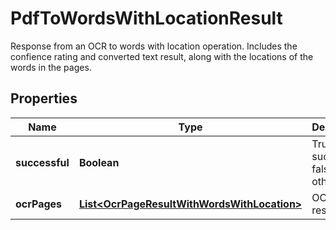 

# PdfToWordsWithLocationResult

Response from an OCR to words with location operation.  Includes the confience rating and converted text result, along with the locations of the words in the pages.
## Properties

Name | Type | Description | Notes
------------ | ------------- | ------------- | -------------
**successful** | **Boolean** | True if successful, false otherwise |  [optional]
**ocrPages** | [**List&lt;OcrPageResultWithWordsWithLocation&gt;**](OcrPageResultWithWordsWithLocation.md) | OCR page results |  [optional]



